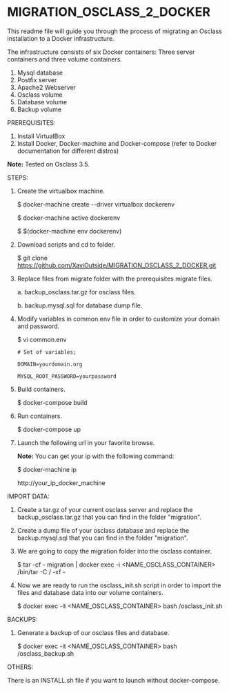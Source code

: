 # MIGRATION_OSCLASS_2_DOCKER

This readme file will guide you through the process of migrating an Osclass installation to a Docker infrastructure.

The infrastructure consists of six Docker containers: Three server containers and three volume containers.

  1. Mysql database
  2. Postfix server
  3. Apache2 Webserver
  4. Osclass volume
  5. Database volume
  6. Backup volume

PREREQUISITES:

1. Install VirtualBox
2. Install Docker, Docker-machine and Docker-compose (refer to Docker documentation for different distros)

**Note:**
Tested on Osclass 3.5.

STEPS:

1. Create the virtualbox machine.

     $ docker-machine create --driver virtualbox dockerenv 

     $ docker-machine active dockerenv

     $ $(docker-machine env dockerenv)

2. Download scripts and cd to folder.

     $ git clone https://github.com/XaviOutside/MIGRATION_OSCLASS_2_DOCKER.git

3. Replace files from migrate folder with the prerequisites migrate files.

     a. backup_osclass.tar.gz for osclass files.

     b. backup.mysql.sql for database dump file.

5. Modify variables in common.env file in order to customize your domain and password.

     $ vi common.env 

       # Set of variables;

       DOMAIN=yourdomain.org

       MYSQL_ROOT_PASSWORD=yourpassword

6. Build containers.

     $ docker-compose build

7. Run containers.

     $ docker-compose up

8. Launch the following url in your favorite browse.

     **Note:**
     You can get your ip with the following command:

     $ docker-machine ip
     
     http://your_ip_docker_machine

IMPORT DATA:

1. Create a tar.gz of your current osclass server and replace the backup_osclass.tar.gz that you can find in the folder "migration".
     
2. Create a dump file of your osclass database and replace the backup.mysql.sql that you can find in the folder "migration".
     
3. We are going to copy the migration folder into the osclass container.

     $ tar -cf - migration | docker exec -i <NAME_OSCLASS_CONTAINER>  /bin/tar -C / -xf -

4. Now we are ready to run the osclass_init.sh script in order to import the files and database data into our volume containers.

     $ docker exec -it <NAME_OSCLASS_CONTAINER> bash /osclass_init.sh

BACKUPS:

1. Generate a backup of our osclass files and database.

     $ docker exec -it <NAME_OSCLASS_CONTAINER> bash /osclass_backup.sh

OTHERS:

There is an INSTALL.sh file if you want to launch without docker-compose.
